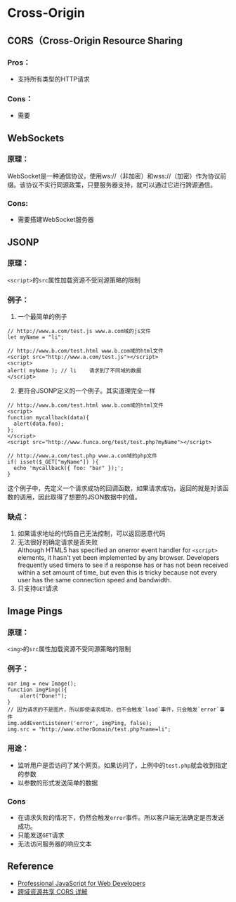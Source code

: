 # Cross-Origin

## CORS（Cross-Origin Resource Sharing
### Pros：
  * 支持所有类型的HTTP请求

### Cons：
  * 需要

## WebSockets
### 原理：
WebSocket是一种通信协议，使用ws://（非加密）和wss://（加密）作为协议前缀。该协议不实行同源政策，只要服务器支持，就可以通过它进行跨源通信。
### Cons:
* 需要搭建WebSocket服务器

## JSONP
### 原理：
`<script>`的`src`属性加载资源不受同源策略的限制

### 例子：
1. 一个最简单的例子
```
// http://www.a.com/test.js www.a.com域的js文件    
let myName = "li";
```
```
// http://www.b.com/test.html www.b.com域的html文件   
<script src="http://www.a.com/test.js"></script>
<script>
alert( myName ); // li    请求到了不同域的数据
</script>
```

2. 更符合JSONP定义的一个例子。其实道理完全一样
  ```
  // http://www.b.com/test.html www.b.com域的html文件
  <script>
  function mycallback(data){
    alert(data.foo);
  };
  </script>
  <script src="http://www.funca.org/test/test.php?myName"></script>
  ```
  ```
  // http://www.a.com/test.php www.a.com域的php文件  
  if( isset($_GET["myName"]) ){
    echo 'mycallback({ foo: "bar" });';
  }
  ```
  这个例子中，先定义一个请求成功的回调函数，如果请求成功，返回的就是对该函数的调用，因此取得了想要的JSON数据中的值。

### 缺点：
1. 如果请求地址的代码自己无法控制，可以返回恶意代码
2. 无法很好的确定请求是否失败  
  Although HTML5 has specified an onerror event handler for `<script>` elements, it hasn’t yet been implemented by any browser. Developers frequently used timers to see if a response has or has not been received within a set amount of time, but even this is tricky because not every user has the same connection speed and bandwidth.
3. 只支持`GET`请求


## Image Pings
### 原理：
`<img>`的`src`属性加载资源不受同源策略的限制

### 例子：
```
var img = new Image();
function imgPing(){
    alert("Done!");
}
// 因为请求的不是图片，所以即使请求成功，也不会触发`load`事件，只会触发`error`事件
img.addEventListener('error', imgPing, false);
img.src = "http://www.otherDomain/test.php?name=li";
```

### 用途：
* 监听用户是否访问了某个网页。如果访问了，上例中的```test.php```就会收到指定的参数
* 以参数的形式发送简单的数据

### Cons
* 在请求失败的情况下，仍然会触发`error`事件。所以客户端无法确定是否发送成功。
* 只能发送`GET`请求
* 无法访问服务器的响应文本

## Reference
* [Professional JavaScript for Web Developers](https://book.douban.com/subject/7157249/)
* [跨域资源共享 CORS 详解](http://www.ruanyifeng.com/blog/2016/04/cors.html)
